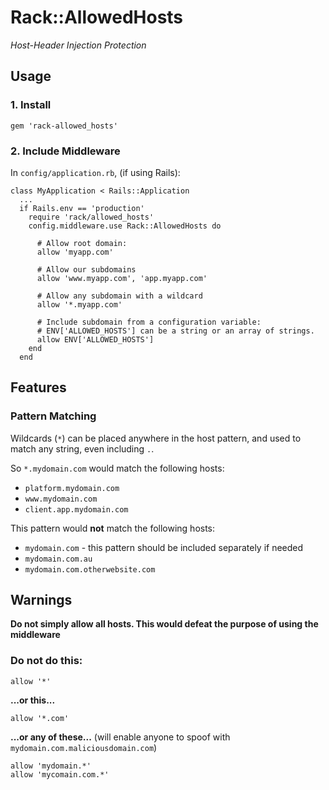 Rack::AllowedHosts
==================

*Host-Header Injection Protection*

Usage
-----

### 1. Install

```
gem 'rack-allowed_hosts'
```

### 2. Include Middleware

In `config/application.rb`, (if using Rails):

```
class MyApplication < Rails::Application
  ...
  if Rails.env == 'production'
    require 'rack/allowed_hosts'
    config.middleware.use Rack::AllowedHosts do

      # Allow root domain:
      allow 'myapp.com'

      # Allow our subdomains
      allow 'www.myapp.com', 'app.myapp.com'

      # Allow any subdomain with a wildcard
      allow '*.myapp.com'
      
      # Include subdomain from a configuration variable:
      # ENV['ALLOWED_HOSTS'] can be a string or an array of strings.
      allow ENV['ALLOWED_HOSTS']
    end
  end
```

Features
--------

### Pattern Matching

Wildcards (`*`) can be placed anywhere in the host pattern, and used to match any string, even including `.`.

So `*.mydomain.com` would match the following hosts:

* `platform.mydomain.com`
* `www.mydomain.com`
* `client.app.mydomain.com`

This pattern would **not** match the following hosts:

* `mydomain.com` - this pattern should be included separately if needed
* `mydomain.com.au`
* `mydomain.com.otherwebsite.com`

Warnings
--------

**Do not simply allow all hosts. This would defeat the purpose of using the middleware**

### Do not do this:

```
allow '*'
```

**...or this...**

```
allow '*.com'
```

**...or any of these...** (will enable anyone to spoof with `mydomain.com.maliciousdomain.com`)

```
allow 'mydomain.*'
allow 'mycomain.com.*'
```
